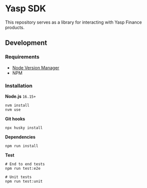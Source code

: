 # Yasp SDK

This repository serves as a library for interacting with Yasp Finance products.

## Development

### Requirements
- [Node Version Manager](https://github.com/nvm-sh/nvm)
- NPM

### Installation

**Node.js** `16.15+`
```shell
nvm install
nvm use
```

**Git hooks**
```shell
npx husky install
```

**Dependencies**
```shell
npm run install
```

**Test**
```shell
# End to end tests
npm run test:e2e

# Unit tests
npm run test:unit
```

